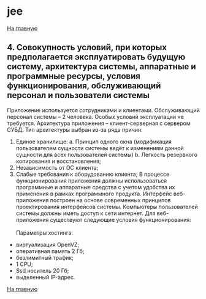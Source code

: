 # jee

[На главную](https://github.com/Shaloshvili/jee/ "На главную")

## 4. Совокупность условий, при которых предполагается эксплуатировать будущую систему, архитектура системы, аппаратные и программные ресурсы, условия функционирования, обслуживающий персонал и пользователи системы

Приложение используется сотрудниками и клиентами. Обслуживающий персонал системы – 2 человека. Особых условий эксплуатации не требуется.
Архитектура приложения – клиент-серверная с сервером СУБД. Тип архитектуры выбран из-за ряда причин:
1.	Единое хранилище:
a.	Принцип одного окна (модификация пользователем сущности системы ведёт к изменениям данной сущности для всех пользователей системы) 
b.	Легкость резервного копирования и восстановления;
2.	Независимость от ОС клиента;
3.	Слабые требования к оборудованию клиента;
В процессе функционирования приложения должны использоваться программные и аппаратные средства с учетом удобства их применения в рамках программного продукта. Интерфейс веб-приложения построен на основе современных принципов проектирования интерфейсов системы.
Компьютеры пользователей системы должны иметь доступ к сети интернет.
Для веб-приложения существуют следующие условия функционирования:<br>
<br/>Параметры хостинга:<br/>
+	виртуализация OpenVZ;
+	оперативная память 2 Гб;
+	безлимитный трафик;
+	1 CPU;
+	Ssd носитель 20 Гб;
+	выделенный IP-адрес.


[На главную](https://github.com/Shaloshvili/jee/ "На главную")
